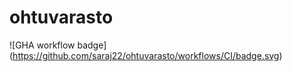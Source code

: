 # ohtuvarasto

![GHA workflow badge] (https://github.com/saraj22/ohtuvarasto/workflows/CI/badge.svg)
